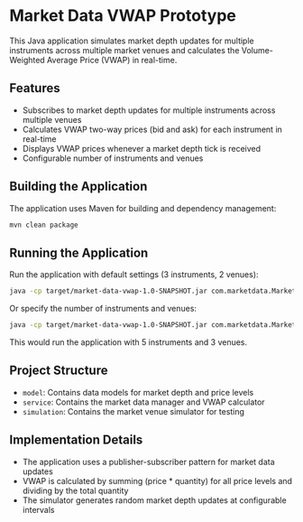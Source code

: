 # Market Data VWAP Prototype

This Java application simulates market depth updates for multiple instruments across multiple market venues and calculates the Volume-Weighted Average Price (VWAP) in real-time.

## Features

- Subscribes to market depth updates for multiple instruments across multiple venues
- Calculates VWAP two-way prices (bid and ask) for each instrument in real-time
- Displays VWAP prices whenever a market depth tick is received
- Configurable number of instruments and venues

## Building the Application

The application uses Maven for building and dependency management:

```bash
mvn clean package
```

## Running the Application

Run the application with default settings (3 instruments, 2 venues):

```bash
java -cp target/market-data-vwap-1.0-SNAPSHOT.jar com.marketdata.MarketDataApp
```

Or specify the number of instruments and venues:

```bash
java -cp target/market-data-vwap-1.0-SNAPSHOT.jar com.marketdata.MarketDataApp 5 3
```

This would run the application with 5 instruments and 3 venues.

## Project Structure

- `model`: Contains data models for market depth and price levels
- `service`: Contains the market data manager and VWAP calculator
- `simulation`: Contains the market venue simulator for testing

## Implementation Details

- The application uses a publisher-subscriber pattern for market data updates
- VWAP is calculated by summing (price * quantity) for all price levels and dividing by the total quantity
- The simulator generates random market depth updates at configurable intervals
